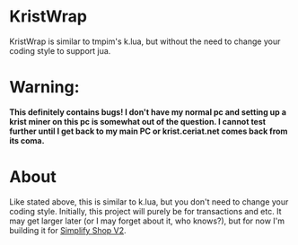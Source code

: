 # KristWrap
KristWrap is similar to tmpim's k.lua, but without the need to change your coding style to support jua.

# Warning:
**This definitely contains bugs! I don't have my normal pc and setting up a krist miner on this pc is somewhat out of the question. I cannot test further until I get back to my main PC or krist.ceriat.net comes back from its coma.**

# About
Like stated above, this is similar to k.lua, but you don't need to change your coding style. Initially, this project will purely be for transactions and etc. It may get larger later (or I may forget about it, who knows?), but for now I'm building it for [Simplify Shop V2](https://github.com/Fatboychummy-CC/Simplify-Shop-V2/tree/RemakeAgainOrSomething).
